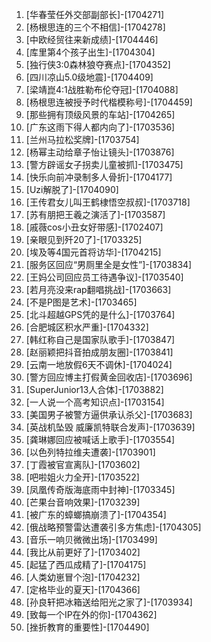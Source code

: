 
1. [华春莹任外交部副部长]-[1704271]
1. [杨根思连的三个不相信]-[1704278]
1. [中欧经贸往来新成绩]-[1704446]
1. [库里第4个孩子出生]-[1704304]
1. [独行侠3:0森林狼夺赛点]-[1704352]
1. [四川凉山5.0级地震]-[1704409]
1. [梁靖崑4:1战胜勒布伦夺冠]-[1704088]
1. [杨根思连被授予时代楷模称号]-[1704459]
1. [那些拥有顶级风景的车站]-[1704265]
1. [广东这雨下得人都内向了]-[1703536]
1. [兰州马拉松奖牌]-[1703754]
1. [杨幂主动给章子怡让镜头]-[1703876]
1. [警方辟谣女子拐卖儿童被抓]-[1703475]
1. [快乐向前冲录制多人骨折]-[1704177]
1. [Uzi解脱了]-[1704090]
1. [王传君女儿叫王鹤棣悟空叔叔]-[1703718]
1. [苏有朋把王羲之演活了]-[1703587]
1. [戚薇cos小丑女好带感]-[1702407]
1. [亲眼见到歼20了]-[1703325]
1. [埃及等4国元首将访华]-[1704215]
1. [服务区回应“男厕里全是女性”]-[1703834]
1. [王妈公司回应员工待遇争议]-[1703540]
1. [若月亮没来rap翻唱挑战]-[1703663]
1. [不是P图是艺术]-[1703465]
1. [北斗超越GPS凭的是什么]-[1703764]
1. [合肥城区积水严重]-[1704332]
1. [韩红称自己是国家队歌手]-[1703847]
1. [赵丽颖把抖音拍成朋友圈]-[1703841]
1. [云南一地放假6天不调休]-[1704024]
1. [警方回应博主打假黄金回收店]-[1703696]
1. [SuperJunior13人合体]-[1703882]
1. [一人说一个高考知识点]-[1703154]
1. [美国男子被警方逼供承认杀父]-[1703683]
1. [英战机坠毁 威廉凯特联合发声]-[1703639]
1. [龚琳娜回应被喊话上歌手]-[1703554]
1. [以色列特拉维夫遭袭]-[1703901]
1. [丁霞被官宣离队]-[1703602]
1. [吧啦姐火力全开]-[1703522]
1. [凤凰传奇版海底雨中封神]-[1703345]
1. [芒果台音响效果]-[1703239]
1. [被广东的蟑螂搞崩溃了]-[1704354]
1. [俄战略预警雷达遭袭引多方焦虑]-[1704305]
1. [音乐一响贝微微出场]-[1703499]
1. [我比从前更好了]-[1703402]
1. [起猛了西瓜成精了]-[1704175]
1. [人类幼崽冒个泡]-[1704232]
1. [定格毕业的夏天]-[1704366]
1. [孙良轩把冰箱送给阳光之家了]-[1703934]
1. [致每一个IP在外的你]-[1704362]
1. [挫折教育的重要性]-[1704490]